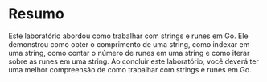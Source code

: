 # Resumo

Este laboratório abordou como trabalhar com strings e runes em Go. Ele demonstrou como obter o comprimento de uma string, como indexar em uma string, como contar o número de runes em uma string e como iterar sobre as runes em uma string. Ao concluir este laboratório, você deverá ter uma melhor compreensão de como trabalhar com strings e runes em Go.

